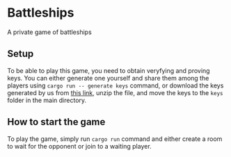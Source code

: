 # Battleships

A private game of battleships

## Setup
To be able to play this game, you need to obtain veryfying and proving keys.
You can either generate one yourself and share them among the players using
`cargo run -- generate keys` command, or download the keys generated by us from [this link](https://drive.google.com/file/d/1RWGvVnucOJ10SkY5uu51ceujw0utY1bT/view?usp=sharing), unzip the file, and move the keys to the `keys` folder in the main directory.

## How to start the game

To play the game, simply run `cargo run` command and either create a room to wait for the opponent or join to a waiting player.

